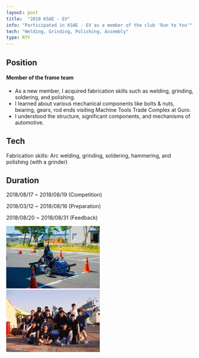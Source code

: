```yaml
---
layout: post
title:  "2018 KSAE - EV"
info: "Participated in KSAE - EV as a member of the club 'Run to You'"
tech: "Welding, Grinding, Polishing, Assembly"
type: RTY
---
```


## Position
#### Member of the frame team
- As a new member, I acquired fabrication skills such as welding, grinding, soldering, and polishing.
- I learned about various mechanical components like bolts & nuts, bearing, gears, rod ends visiting Machine Tools Trade Complex at Guro.
- I understood the structure, significant components, and mechanisms of automotive.

## Tech
Fabrication skills: Arc welding, grinding, soldering, hammering, and polishing (with a grinder)

## Duration
2018/08/17 ~ 2018/08/19 (Competition)

2018/03/12 ~ 2018/08/16 (Preparation)

2018/08/20 ~ 2018/08/31 (Feedback)

<img class="ksae2018" alt="KSAE 2018-SNU RTY-EV" src="../assets/img/ksae2018.jpg" width="50%">
<img class="ksae2018" alt="KSAE 2018-SNU RTY-EV" src="../assets/img/ksae2018-2.jpg" width="50%">
